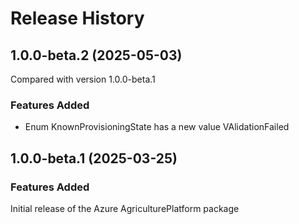 # Release History
    
## 1.0.0-beta.2 (2025-05-03)
Compared with version 1.0.0-beta.1
    
### Features Added

  - Enum KnownProvisioningState has a new value VAlidationFailed
    
    
## 1.0.0-beta.1 (2025-03-25)

### Features Added

Initial release of the Azure AgriculturePlatform package
